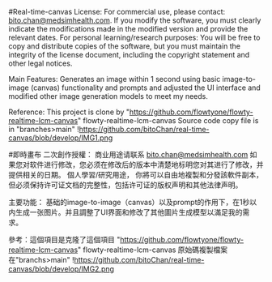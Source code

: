 #Real-time-canvas
License: For commercial use, please contact: bito.chan@medsimhealth.com. If you modify the software, you must clearly indicate the modifications made in the modified version and provide the relevant dates. For personal learning/research purposes: You will be free to copy and distribute copies of the software, but you must maintain the integrity of the license document, including the copyright statement and other legal notices.

Main Features: Generates an image within 1 second using basic image-to-image (canvas) functionality and prompts and adjusted the UI interface and modified other image generation models to meet my needs.

Reference: This project is clone by "https://github.com/flowtyone/flowty-realtime-lcm-canvas"   flowty-realtime-lcm-canvas
Source code copy file is in "branches>main"
!https://github.com/bitoChan/real-time-canvas/blob/develop/IMG1.png

#即時畫布
二次創作授權： 
商业用途请联系 bito.chan@medsimhealth.com 如果您对软件进行修改，您必须在修改后的版本中清楚地标明您对其进行了修改，并提供相关的日期。 
個人學習/研究用途， 你將可以自由地複製和分發該軟件副本，但必须保持许可证文档的完整性，包括许可证的版权声明和其他法律声明。

主要功能： 基础的image-to-image（canvas）以及prompt的作用下，在1秒以内生成一张图片。并且調整了UI界面和修改了其他圖片生成模型以滿足我的需求。

參考：這個項目是克隆了這個項目 "https://github.com/flowtyone/flowty-realtime-lcm-canvas"    flowty-realtime-lcm-canvas
原始碼複製檔案在"branchs>main"
!https://github.com/bitoChan/real-time-canvas/blob/develop/IMG2.png